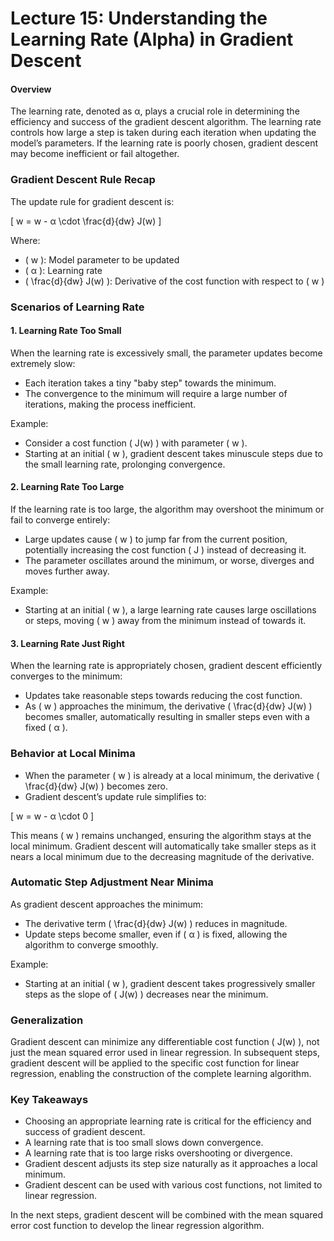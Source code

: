 # Lecture 15: Understanding the Learning Rate (Alpha) in Gradient Descent

#### Overview
The learning rate, denoted as α, plays a crucial role in determining the efficiency and success of the gradient descent algorithm. The learning rate controls how large a step is taken during each iteration when updating the model’s parameters. If the learning rate is poorly chosen, gradient descent may become inefficient or fail altogether.

### Gradient Descent Rule Recap
The update rule for gradient descent is:

\[ w = w - α \cdot \frac{d}{dw} J(w) \]

Where:
- \( w \): Model parameter to be updated
- \( α \): Learning rate
- \( \frac{d}{dw} J(w) \): Derivative of the cost function with respect to \( w \)

### Scenarios of Learning Rate

#### 1. Learning Rate Too Small
When the learning rate is excessively small, the parameter updates become extremely slow:
- Each iteration takes a tiny "baby step" towards the minimum.
- The convergence to the minimum will require a large number of iterations, making the process inefficient.

Example:
- Consider a cost function \( J(w) \) with parameter \( w \).
- Starting at an initial \( w \), gradient descent takes minuscule steps due to the small learning rate, prolonging convergence.

#### 2. Learning Rate Too Large
If the learning rate is too large, the algorithm may overshoot the minimum or fail to converge entirely:
- Large updates cause \( w \) to jump far from the current position, potentially increasing the cost function \( J \) instead of decreasing it.
- The parameter oscillates around the minimum, or worse, diverges and moves further away.

Example:
- Starting at an initial \( w \), a large learning rate causes large oscillations or steps, moving \( w \) away from the minimum instead of towards it.

#### 3. Learning Rate Just Right
When the learning rate is appropriately chosen, gradient descent efficiently converges to the minimum:
- Updates take reasonable steps towards reducing the cost function.
- As \( w \) approaches the minimum, the derivative \( \frac{d}{dw} J(w) \) becomes smaller, automatically resulting in smaller steps even with a fixed \( α \).

### Behavior at Local Minima
- When the parameter \( w \) is already at a local minimum, the derivative \( \frac{d}{dw} J(w) \) becomes zero.
- Gradient descent’s update rule simplifies to:

\[ w = w - α \cdot 0 \]

This means \( w \) remains unchanged, ensuring the algorithm stays at the local minimum. Gradient descent will automatically take smaller steps as it nears a local minimum due to the decreasing magnitude of the derivative.

### Automatic Step Adjustment Near Minima
As gradient descent approaches the minimum:
- The derivative term \( \frac{d}{dw} J(w) \) reduces in magnitude.
- Update steps become smaller, even if \( α \) is fixed, allowing the algorithm to converge smoothly.

Example:
- Starting at an initial \( w \), gradient descent takes progressively smaller steps as the slope of \( J(w) \) decreases near the minimum.

### Generalization
Gradient descent can minimize any differentiable cost function \( J(w) \), not just the mean squared error used in linear regression. In subsequent steps, gradient descent will be applied to the specific cost function for linear regression, enabling the construction of the complete learning algorithm.

### Key Takeaways
- Choosing an appropriate learning rate is critical for the efficiency and success of gradient descent.
- A learning rate that is too small slows down convergence.
- A learning rate that is too large risks overshooting or divergence.
- Gradient descent adjusts its step size naturally as it approaches a local minimum.
- Gradient descent can be used with various cost functions, not limited to linear regression.

In the next steps, gradient descent will be combined with the mean squared error cost function to develop the linear regression algorithm.

